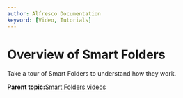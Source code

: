 ```yaml
---
author: Alfresco Documentation
keyword: [Video, Tutorials]
---
```


# Overview of Smart Folders

Take a tour of Smart Folders to understand how they work.

  

**Parent topic:**[Smart Folders videos](../topics/smart-video-tutorials.md)

